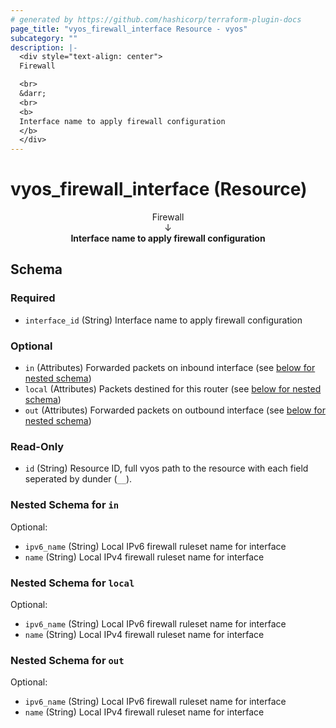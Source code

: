 ```yaml
---
# generated by https://github.com/hashicorp/terraform-plugin-docs
page_title: "vyos_firewall_interface Resource - vyos"
subcategory: ""
description: |-
  <div style="text-align: center">
  Firewall

  <br>
  &darr;
  <br>
  <b>
  Interface name to apply firewall configuration
  </b>
  </div>
---
```


# vyos_firewall_interface (Resource)

<div style="text-align: center">
Firewall

<br>
&darr;
<br>
<b>
Interface name to apply firewall configuration
</b>
</div>



<!-- schema generated by tfplugindocs -->
## Schema

### Required

- `interface_id` (String) Interface name to apply firewall configuration

### Optional

- `in` (Attributes) Forwarded packets on inbound interface (see [below for nested schema](#nestedatt--in))
- `local` (Attributes) Packets destined for this router (see [below for nested schema](#nestedatt--local))
- `out` (Attributes) Forwarded packets on outbound interface (see [below for nested schema](#nestedatt--out))

### Read-Only

- `id` (String) Resource ID, full vyos path to the resource with each field seperated by dunder (`__`).

<a id="nestedatt--in"></a>
### Nested Schema for `in`

Optional:

- `ipv6_name` (String) Local IPv6 firewall ruleset name for interface
- `name` (String) Local IPv4 firewall ruleset name for interface


<a id="nestedatt--local"></a>
### Nested Schema for `local`

Optional:

- `ipv6_name` (String) Local IPv6 firewall ruleset name for interface
- `name` (String) Local IPv4 firewall ruleset name for interface


<a id="nestedatt--out"></a>
### Nested Schema for `out`

Optional:

- `ipv6_name` (String) Local IPv6 firewall ruleset name for interface
- `name` (String) Local IPv4 firewall ruleset name for interface
